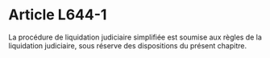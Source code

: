 # Article L644-1

La procédure de liquidation judiciaire simplifiée est soumise aux règles de la liquidation judiciaire, sous réserve des dispositions du présent chapitre.
